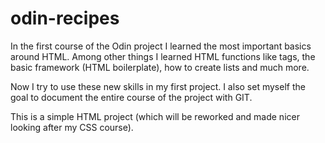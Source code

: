 # odin-recipes

In the first course of the Odin project I learned the most important basics around HTML. Among other things I learned HTML functions like tags, the basic framework (HTML boilerplate), how to create lists and much more.

Now I try to use these new skills in my first project. I also set myself the goal to document the entire course of the project with GIT. 

This is a simple HTML project (which will be reworked and made nicer looking after my CSS course). 